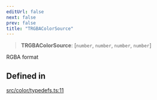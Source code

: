 ```yaml
---
editUrl: false
next: false
prev: false
title: "TRGBAColorSource"
---
```


> **TRGBAColorSource**: [`number`, `number`, `number`, `number`]

RGBA format

## Defined in

[src/color/typedefs.ts:11](https://github.com/fabricjs/fabric.js/blob/c093e29e73123dafcfa091ff4d5e04e690bb796e/src/color/typedefs.ts#L11)
